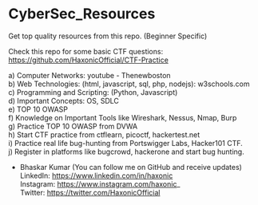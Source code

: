 # CyberSec_Resources
Get top quality resources from this repo. (Beginner Specific)

Check this repo for some basic CTF questions: https://github.com/HaxonicOfficial/CTF-Practice  

a) Computer Networks: youtube - Thenewboston  
b) Web Technologies: (html, javascript, sql, php, nodejs): w3schools.com  
c) Programming and Scripting: (Python, Javascript)  
d) Important Concepts: OS, SDLC  
e) TOP 10 OWASP  
f) Knowledge on Important Tools like Wireshark, Nessus, Nmap, Burp  
g) Practice TOP 10 OWASP from DVWA  
h) Start CTF practice from ctflearn, picoctf, hackertest.net  
i) Practice real life bug-hunting from Portswigger Labs, Hacker101 CTF.  
j) Register in platforms like bugcrowd, hackerone and start bug hunting.  



- Bhaskar Kumar  (You can follow me on GitHub and receive updates)  
  LinkedIn: https://www.linkedin.com/in/haxonic  
  Instagram: https://www.instagram.com/haxonic_  
  Twitter: https://twitter.com/HaxonicOfficial

